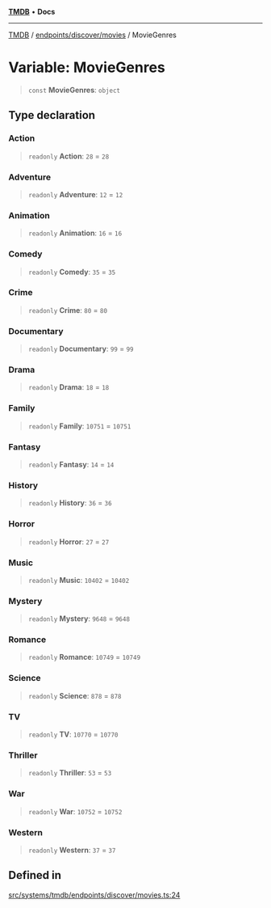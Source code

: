 [**TMDB**](../../../../README.md) • **Docs**

***

[TMDB](../../../../README.md) / [endpoints/discover/movies](../README.md) / MovieGenres

# Variable: MovieGenres

> `const` **MovieGenres**: `object`

## Type declaration

### Action

> `readonly` **Action**: `28` = `28`

### Adventure

> `readonly` **Adventure**: `12` = `12`

### Animation

> `readonly` **Animation**: `16` = `16`

### Comedy

> `readonly` **Comedy**: `35` = `35`

### Crime

> `readonly` **Crime**: `80` = `80`

### Documentary

> `readonly` **Documentary**: `99` = `99`

### Drama

> `readonly` **Drama**: `18` = `18`

### Family

> `readonly` **Family**: `10751` = `10751`

### Fantasy

> `readonly` **Fantasy**: `14` = `14`

### History

> `readonly` **History**: `36` = `36`

### Horror

> `readonly` **Horror**: `27` = `27`

### Music

> `readonly` **Music**: `10402` = `10402`

### Mystery

> `readonly` **Mystery**: `9648` = `9648`

### Romance

> `readonly` **Romance**: `10749` = `10749`

### Science

> `readonly` **Science**: `878` = `878`

### TV

> `readonly` **TV**: `10770` = `10770`

### Thriller

> `readonly` **Thriller**: `53` = `53`

### War

> `readonly` **War**: `10752` = `10752`

### Western

> `readonly` **Western**: `37` = `37`

## Defined in

[src/systems/tmdb/endpoints/discover/movies.ts:24](https://github.com/Norviah/media-hub/blob/65ee01fce9c30692d28d2f4e608ea7f18b4d7381/src/systems/tmdb/endpoints/discover/movies.ts#L24)
